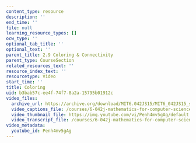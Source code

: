 ```yaml
---
content_type: resource
description: ''
end_time: ''
file: null
learning_resource_types: []
ocw_type: ''
optional_tab_title: ''
optional_text: ''
parent_title: 2.9 Coloring & Connectivity
parent_type: CourseSection
related_resources_text: ''
resource_index_text: ''
resourcetype: Video
start_time: ''
title: Coloring
uid: b3bab57c-ee4f-74f7-8a2a-15795b01912c
video_files:
  archive_url: https://archive.org/download/MIT6.042JS15/MIT6_042JS15_simplecoloring_video_ipod.mp4
  video_captions_file: /courses/6-042j-mathematics-for-computer-science-spring-2015/306b46588a9a56c9afcb7747a564bd33_Penh4mv5gAg.vtt
  video_thumbnail_file: https://img.youtube.com/vi/Penh4mv5gAg/default.jpg
  video_transcript_file: /courses/6-042j-mathematics-for-computer-science-spring-2015/cd211548adf1d625112ad3d7eae38c8a_Penh4mv5gAg.pdf
video_metadata:
  youtube_id: Penh4mv5gAg
---
```

